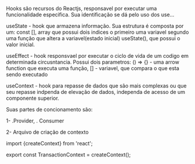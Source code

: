 Hooks são recursos do Reactjs, responsavel por executar uma
funcionalidade especifica. Sua identificação se dá pelo uso
dos use...

useState - hook que armazena informação. Sua estrutura é composta
por um: 
const [], array que possui dois indices o primeiro uma variavel
segundo uma função que altera a variavel(estado inicial)
useState(), que possui o valor inicial.

useEffect - hook responsvael por executar o ciclo de vida de um
codigo em determinada circusntancia. Possui dois parametros:
() => {} - uma arrow function que executa uma função,
[] - variavel, que compara o que esta sendo executado

useContext - hook para repasse de dados que são mais complexas ou
que seu repasse indpenda de elevação de dados, independa de acesso
de um componente superior.

Suas partes de concionamento são:

1- .Provider, . Consumer

2- Arquivo de criação de contexto

import {createContext} from 'react';

export const TransactionContext = createContext();
